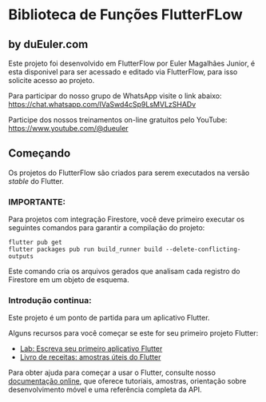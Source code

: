 # Biblioteca de Funções FlutterFLow
## by duEuler.com

Este projeto foi desenvolvido em FlutterFlow por Euler Magalhães Junior, é esta disponivel para ser acessado e editado via FlutterFlow, para isso solicite acesso ao projeto.

Para participar do nosso grupo de WhatsApp visite o link abaixo:
https://chat.whatsapp.com/IVaSwd4cSp9LsMVLzSHADv

Participe dos nossos treinamentos on-line gratuitos pelo YouTube:
https://www.youtube.com/@dueuler

## Começando

Os projetos do FlutterFlow são criados para serem executados na versão _stable_ do Flutter.

### IMPORTANTE:

Para projetos com integração Firestore, você deve primeiro executar os seguintes comandos para garantir a compilação do projeto:

```
flutter pub get
flutter packages pub run build_runner build --delete-conflicting-outputs
```

Este comando cria os arquivos gerados que analisam cada registro do Firestore em um objeto de esquema.

### Introdução continua:

Este projeto é um ponto de partida para um aplicativo Flutter.

Alguns recursos para você começar se este for seu primeiro projeto Flutter:

- [Lab: Escreva seu primeiro aplicativo Flutter](https://flutter.dev/docs/get-started/codelab)
- [Livro de receitas: amostras úteis do Flutter](https://flutter.dev/docs/cookbook)

Para obter ajuda para começar a usar o Flutter, consulte nosso
[documentação online](https://flutter.dev/docs), que oferece tutoriais,
amostras, orientação sobre desenvolvimento móvel e uma referência completa da API.
